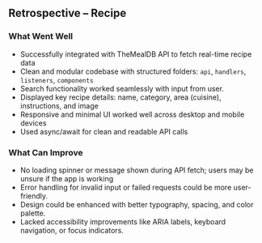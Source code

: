 ## Retrospective – Recipe

### What Went Well
- Successfully integrated with TheMealDB API to fetch real-time recipe data
- Clean and modular codebase with structured folders: `api`, `handlers`, `listeners`, `components`
- Search functionality worked seamlessly with input from user.
- Displayed key recipe details: name, category, area (cuisine), instructions, and image
- Responsive and minimal UI worked well across desktop and mobile devices
- Used async/await for clean and readable API calls

### What Can Improve
- No loading spinner or message shown during API fetch; users may be unsure if the app is working
- Error handling for invalid input or failed requests could be more user-friendly.
- Design could be enhanced with better typography, spacing, and color palette.
- Lacked accessibility improvements like ARIA labels, keyboard navigation, or focus indicators.
